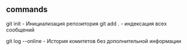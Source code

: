 ## commands

git init - Инициализация репозитория
git add . - индексация всех сообщений


git log --online - История комитетов без дополнительной информации